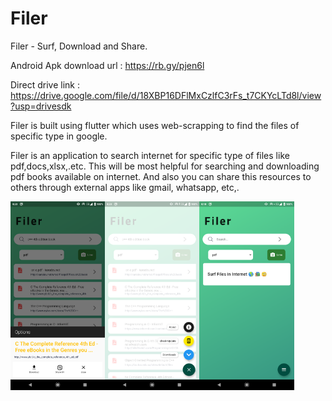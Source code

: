 

# Filer

Filer - Surf, Download and Share.

Android Apk download url : https://rb.gy/pjen6l

Direct drive link : https://drive.google.com/file/d/18XBP16DFlMxCzlfC3rFs_t7CKYcLTd8l/view?usp=drivesdk

Filer is built using flutter which uses web-scrapping to find the files of specific type in google.

Filer is an application to search internet for specific type of files like pdf,docs,xlsx,.etc. This will be most helpful for searching and downloading pdf books available on internet. And also you can share this resources to others through external apps like gmail, whatsapp, etc,.

<img src="screenshots/sc2.png" width="30%" height="30%"><img src="screenshots/sc1.png" width="30%" height="30%"><img src="screenshots/sc3.png" width="30%" height="30%">
